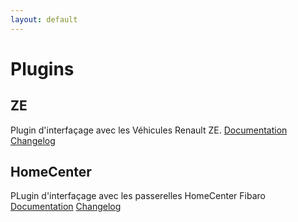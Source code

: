 ```yaml
---
layout: default
---
```


# Plugins

## ZE

Plugin d'interfaçage avec les Véhicules Renault ZE.
[Documentation](plugins/ze/index.html)
[Changelog](plugins/ze/changelog.html)


## HomeCenter

PLugin d'interfaçage avec les passerelles HomeCenter Fibaro
[Documentation](plugins/homecenter/index.html)
[Changelog](plugins/homecenter/changelog.html)
